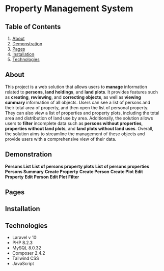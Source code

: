 # Property Management System

## Table of Contents
1. [About](#About)
2. [Demonstration](#Demonstration)
3. [Pages](#Pages)
4. [Installation](#Installation)
5. [Technologies](#Technologies)

## About
This project is a web solution that allows users to **manage** information related to **persons**, **land holdings**, and **land plots**.
It provides features such as **creating**, **reviewing**, and **correcting objects**, as well as **viewing summary** information of all objects.
Users can see a list of persons and their total area of property, and then open the list of personal property. 
They can also view a list of properties and property plots, including the total area and distribution of land use by area.
Additionally, the solution allows users to **filter** incomplete data such as **persons without properties**, **properties without land plots**, and **land plots without land uses**.
Overall, the solution aims to streamline the management of these objects and provide users with a comprehensive view of their data.

## Demonstration
**Persons List**
**List of persons property plots**
**List of persons properties**
**Persons Summary**
**Create Property**
**Create Person**
**Create Plot**
**Edit Property**
**Edit Person**
**Edit Plot**
**Filter**
## Pages

## Installation

## Technologies
<ul>
<li>Laravel v 10</li>
<li>PHP 8.2.3</li>
<li>MySQL 8.0.32</li>
<li>Composer 2.4.2</li>
<li>Tailwind CSS</li>
<li>JavaScript</li>
</ul>
